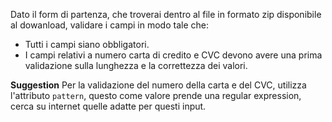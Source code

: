 Dato il form di partenza, che troverai dentro al file in formato zip disponibile al dowanload, validare i campi in modo tale che:
- Tutti i campi siano obbligatori.
- I campi relativi a numero carta di credito e CVC devono avere una prima validazione sulla lunghezza e la correttezza dei valori.

**Suggestion**
Per la validazione del numero della carta e del CVC, utilizza l'attributo `pattern`, questo come valore prende una regular expression, cerca su internet quelle adatte per questi input.
